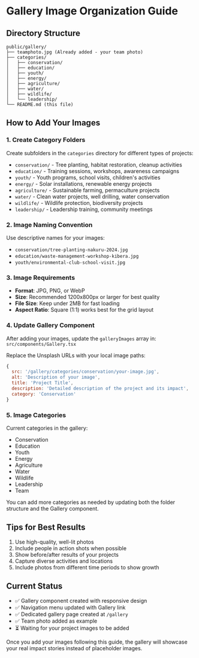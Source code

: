 # Gallery Image Organization Guide

## Directory Structure
```
public/gallery/
├── teamphoto.jpg (Already added - your team photo)
├── categories/
│   ├── conservation/
│   ├── education/
│   ├── youth/
│   ├── energy/
│   ├── agriculture/
│   ├── water/
│   ├── wildlife/
│   └── leadership/
└── README.md (this file)
```

## How to Add Your Images

### 1. Create Category Folders
Create subfolders in the `categories` directory for different types of projects:
- `conservation/` - Tree planting, habitat restoration, cleanup activities
- `education/` - Training sessions, workshops, awareness campaigns
- `youth/` - Youth programs, school visits, children's activities
- `energy/` - Solar installations, renewable energy projects
- `agriculture/` - Sustainable farming, permaculture projects
- `water/` - Clean water projects, well drilling, water conservation
- `wildlife/` - Wildlife protection, biodiversity projects
- `leadership/` - Leadership training, community meetings

### 2. Image Naming Convention
Use descriptive names for your images:
- `conservation/tree-planting-nakuru-2024.jpg`
- `education/waste-management-workshop-kibera.jpg`
- `youth/environmental-club-school-visit.jpg`

### 3. Image Requirements
- **Format**: JPG, PNG, or WebP
- **Size**: Recommended 1200x800px or larger for best quality
- **File Size**: Keep under 2MB for fast loading
- **Aspect Ratio**: Square (1:1) works best for the grid layout

### 4. Update Gallery Component
After adding your images, update the `galleryImages` array in:
`src/components/Gallery.tsx`

Replace the Unsplash URLs with your local image paths:
```javascript
{
  src: '/gallery/categories/conservation/your-image.jpg',
  alt: 'Description of your image',
  title: 'Project Title',
  description: 'Detailed description of the project and its impact',
  category: 'Conservation'
}
```

### 5. Image Categories
Current categories in the gallery:
- Conservation
- Education  
- Youth
- Energy
- Agriculture
- Water
- Wildlife
- Leadership
- Team

You can add more categories as needed by updating both the folder structure and the Gallery component.

## Tips for Best Results
1. Use high-quality, well-lit photos
2. Include people in action shots when possible
3. Show before/after results of your projects
4. Capture diverse activities and locations
5. Include photos from different time periods to show growth

## Current Status
- ✅ Gallery component created with responsive design
- ✅ Navigation menu updated with Gallery link
- ✅ Dedicated gallery page created at `/gallery`
- ✅ Team photo added as example
- ⏳ Waiting for your project images to be added

Once you add your images following this guide, the gallery will showcase your real impact stories instead of placeholder images.
